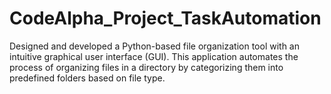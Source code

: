 # CodeAlpha_Project_TaskAutomation
Designed and developed a Python-based file organization tool with an intuitive graphical user interface (GUI). This application automates the process of organizing files in a directory by categorizing them into predefined folders based on file type.

